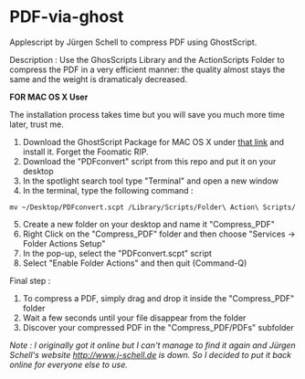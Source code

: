 PDF-via-ghost
=============

Applescript by Jürgen Schell to compress PDF using GhostScript. 

Description : Use the GhosScripts Library and the ActionScripts Folder to compress the PDF in a very efficient manner: the quality almost stays the same and the weight is dramaticaly decreased.


**FOR MAC OS X User**

The installation process takes time but you will save you much more time later, trust me.

1. Download the GhostScript Package for MAC OS X under [that link](http://www.linuxfoundation.org/collaborate/workgroups/openprinting/macosx/foomatic) and install it. Forget the Foomatic RIP. 
2. Download the "PDFconvert" script from this repo and put it on your desktop
3. In the spotlight search tool type "Terminal" and open a new window
4. In the terminal, type the following command :
```
mv ~/Desktop/PDFconvert.scpt /Library/Scripts/Folder\ Action\ Scripts/
```
5. Create a new folder on your desktop and name it "Compress_PDF"
6. Right Click on the "Compress_PDF" folder and then choose "Services -> Folder Actions Setup"
7. In the pop-up, select the "PDFconvert.scpt" script 
8. Select "Enable Folder Actions" and then quit (Command-Q)

Final step : 
1. To compress a PDF, simply drag and drop it inside the "Compress_PDF" folder
2. Wait a few seconds until your file disappear from the folder
3. Discover your compressed PDF in the "Compress_PDF/PDFs" subfolder

*Note : I originally got it online but I can't manage to find it again and Jürgen Schell's website http://www.j-schell.de is down. 
So I decided to put it back online for everyone else to use.*
